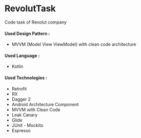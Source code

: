 # RevolutTask
Code task of Revolut company

#### Used Design Pattern :  
* MVVM (Model View ViewModel) with clean code architecture

#### Used Language :
* Kotlin

#### Used Technologies :
* Retrofit
* RX
* Dagger 2
* Android Architecture Component
* MVVM with Clean Code
* Leak Canary
* Glide
* JUnit - Mockito
* Espresso